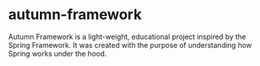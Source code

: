 # autumn-framework
Autumn Framework is a light-weight, educational project inspired by the Spring Framework. It was created with the purpose of understanding how Spring works under the hood.
